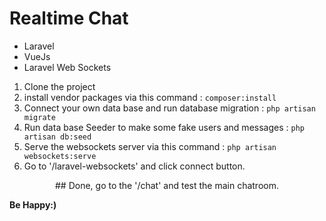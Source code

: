 # Realtime Chat

-   Laravel
-   VueJs
-   Laravel Web Sockets

1. Clone the project
2. install vendor packages via this command
   : `composer:install`
3. Connect your own data base and run database migration
   : `php artisan migrate`
4. Run data base Seeder to make some fake users and messages
   : `php artisan db:seed`
5. Serve the websockets server via this command
   : `php artisan websockets:serve`
6. Go to '/laravel-websockets' and click connect button.

<p align="center">
## Done, go to the '/chat' and test the main chatroom.
</p>

**Be Happy:)**
